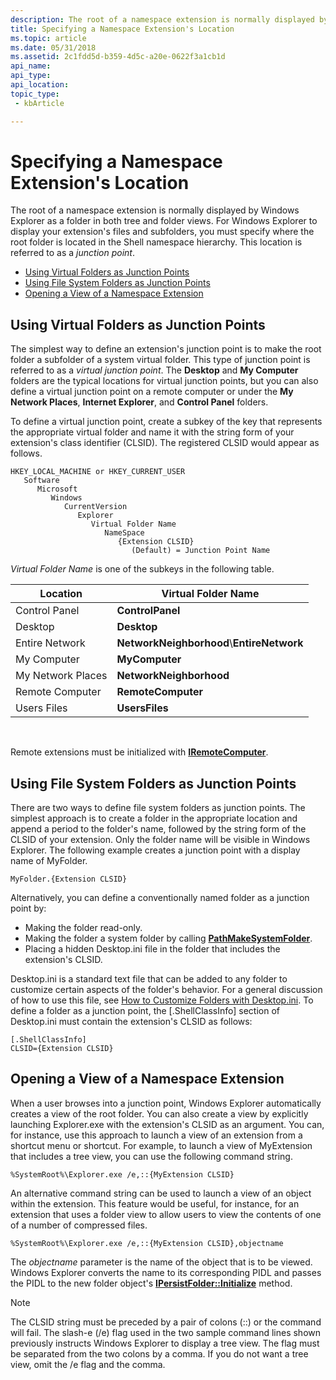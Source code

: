 ```yaml
---
description: The root of a namespace extension is normally displayed by Windows Explorer as a folder in both tree and folder views.
title: Specifying a Namespace Extension's Location
ms.topic: article
ms.date: 05/31/2018
ms.assetid: 2c1fdd5d-b359-4d5c-a20e-0622f3a1cb1d
api_name: 
api_type: 
api_location: 
topic_type: 
 - kbArticle

---
```


# Specifying a Namespace Extension's Location

The root of a namespace extension is normally displayed by Windows Explorer as a folder in both tree and folder views. For Windows Explorer to display your extension's files and subfolders, you must specify where the root folder is located in the Shell namespace hierarchy. This location is referred to as a *junction point*.

- [Using Virtual Folders as Junction Points](#using-virtual-folders-as-junction-points)
- [Using File System Folders as Junction Points](#using-file-system-folders-as-junction-points)
- [Opening a View of a Namespace Extension](#opening-a-view-of-a-namespace-extension)

## Using Virtual Folders as Junction Points

The simplest way to define an extension's junction point is to make the root folder a subfolder of a system virtual folder. This type of junction point is referred to as a *virtual junction point*. The **Desktop** and **My Computer** folders are the typical locations for virtual junction points, but you can also define a virtual junction point on a remote computer or under the **My Network Places**, **Internet Explorer**, and **Control Panel** folders.

To define a virtual junction point, create a subkey of the key that represents the appropriate virtual folder and name it with the string form of your extension's class identifier (CLSID). The registered CLSID would appear as follows.

```
HKEY_LOCAL_MACHINE or HKEY_CURRENT_USER
   Software
      Microsoft
         Windows
            CurrentVersion
               Explorer
                  Virtual Folder Name
                     NameSpace
                        {Extension CLSID}
                           (Default) = Junction Point Name
```

*Virtual Folder Name* is one of the subkeys in the following table.



| Location          | Virtual Folder Name                        |
|-------------------|--------------------------------------------|
| Control Panel     | **ControlPanel**                           |
| Desktop           | **Desktop**                                |
| Entire Network    | **NetworkNeighborhood**\\**EntireNetwork** |
| My Computer       | **MyComputer**                             |
| My Network Places | **NetworkNeighborhood**                    |
| Remote Computer   | **RemoteComputer**                         |
| Users Files       | **UsersFiles**                             |



 

Remote extensions must be initialized with [**IRemoteComputer**](/windows/desktop/api/shobjidl_core/nn-shobjidl_core-iremotecomputer).

## Using File System Folders as Junction Points

There are two ways to define file system folders as junction points. The simplest approach is to create a folder in the appropriate location and append a period to the folder's name, followed by the string form of the CLSID of your extension. Only the folder name will be visible in Windows Explorer. The following example creates a junction point with a display name of MyFolder.


```
MyFolder.{Extension CLSID}
```



Alternatively, you can define a conventionally named folder as a junction point by:

- Making the folder read-only.
- Making the folder a system folder by calling [**PathMakeSystemFolder**](/windows/desktop/api/Shlwapi/nf-shlwapi-pathmakesystemfoldera).
- Placing a hidden Desktop.ini file in the folder that includes the extension's CLSID.

Desktop.ini is a standard text file that can be added to any folder to customize certain aspects of the folder's behavior. For a general discussion of how to use this file, see [How to Customize Folders with Desktop.ini](how-to-customize-folders-with-desktop-ini.md). To define a folder as a junction point, the \[.ShellClassInfo\] section of Desktop.ini must contain the extension's CLSID as follows:


```
[.ShellClassInfo]
CLSID={Extension CLSID}
```



## Opening a View of a Namespace Extension

When a user browses into a junction point, Windows Explorer automatically creates a view of the root folder. You can also create a view by explicitly launching Explorer.exe with the extension's CLSID as an argument. You can, for instance, use this approach to launch a view of an extension from a shortcut menu or shortcut. For example, to launch a view of MyExtension that includes a tree view, you can use the following command string.


```
%SystemRoot%\Explorer.exe /e,::{MyExtension CLSID}
```



An alternative command string can be used to launch a view of an object within the extension. This feature would be useful, for instance, for an extension that uses a folder view to allow users to view the contents of one of a number of compressed files.


```
%SystemRoot%\Explorer.exe /e,::{MyExtension CLSID},objectname
```



The *objectname* parameter is the name of the object that is to be viewed. Windows Explorer converts the name to its corresponding PIDL and passes the PIDL to the new folder object's [**IPersistFolder::Initialize**](/windows/desktop/api/shobjidl_core/nf-shobjidl_core-ipersistfolder-initialize) method.

> [!Note]  
> The CLSID string must be preceded by a pair of colons (::) or the command will fail. The slash-e (/e) flag used in the two sample command lines shown previously instructs Windows Explorer to display a tree view. The flag must be separated from the two colons by a comma. If you do not want a tree view, omit the /e flag and the comma.

 

 

 



